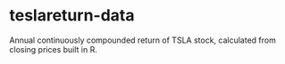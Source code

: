 # teslareturn-data
Annual continuously compounded return of TSLA stock, calculated from closing prices built in R.
